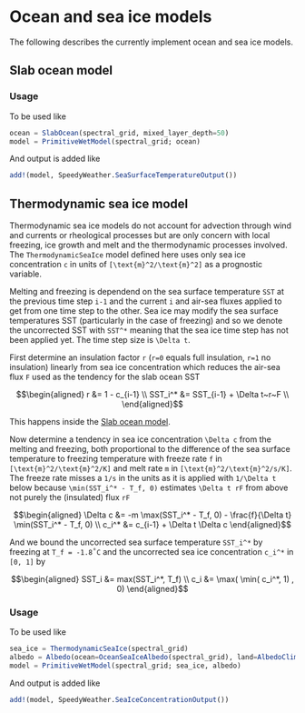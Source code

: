 # Ocean and sea ice models

The following describes the currently implement ocean and sea ice models.


## Slab ocean model

### Usage

To be used like

```julia
ocean = SlabOcean(spectral_grid, mixed_layer_depth=50)
model = PrimitiveWetModel(spectral_grid; ocean)
```

And output is added like

```julia
add!(model, SpeedyWeather.SeaSurfaceTemperatureOutput())
```


## Thermodynamic sea ice model

Thermodynamic sea ice models do not account for advection through wind and currents or rheological processes
but are only concern with local freezing, ice growth and melt and the thermodynamic processes involved.
The `ThermodynamicSeaIce` model defined here uses only sea ice concentration ``c`` in units of
``[\text{m}^2/\text{m}^2]`` as a prognostic variable.

Melting and freezing is dependend on the sea surface temperature ``SST`` at the previous time step ``i-1``
and the current ``i`` and air-sea fluxes applied to get from one time step to the other.
Sea ice may modify the sea surface temperatures SST (particularly in the case of freezing) and so we denote the
uncorrected SST with ``SST^*`` meaning that the sea ice time step has not been applied yet.
The time step size is ``\Delta t``.

First determine an insulation factor ``r`` (``r=0`` equals full insulation, ``r=1`` no insulation) linearly
from sea ice concentration which reduces the air-sea flux ``F`` used as the tendency for the slab ocean SST
```math
\begin{aligned}
r &= 1 - c_{i-1} \\
SST_i^* &= SST_{i-1} + \Delta t~r~F \\
\end{aligned}
```
This happens inside the [Slab ocean model](@ref).

Now determine a tendency in sea ice concentration ``\Delta c`` from the melting and freezing, both proportional to the
difference of the sea surface temperature to freezing temperature with freeze rate ``f`` in ``[\text{m}^2/\text{m}^2/K]``
and melt rate ``m`` in ``[\text{m}^2/\text{m}^2/s/K]``. The freeze rate misses a ``1/s`` in the units as it is applied with
``1/\Delta t`` below because ``\min(SST_i^* - T_f, 0)`` estimates ``\Delta t rF`` from above not purely the
(insulated) flux ``rF``

```math
\begin{aligned}
\Delta c &= -m \max(SST_i^* - T_f, 0) - \frac{f}{\Delta t} \min(SST_i^* - T_f, 0) \\
c_i^* &= c_{i-1} + \Delta t \Delta c
\end{aligned}
```

And we bound the uncorrected sea surface temperature ``SST_i^*`` by freezing at ``T_f = -1.8˚C``
and the uncorrected sea ice concentration ``c_i^*`` in ``[0, 1]`` by

```math
\begin{aligned}
SST_i &= max(SST_i^*, T_f) \\
c_i &= \max( \min( c_i^*, 1) , 0)
\end{aligned}
```

### Usage


To be used like

```julia
sea_ice = ThermodynamicSeaIce(spectral_grid)
albedo = Albedo(ocean=OceanSeaIceAlbedo(spectral_grid), land=AlbedoClimatology(spectral_grid))
model = PrimitiveWetModel(spectral_grid; sea_ice, albedo)
```

And output is added like

```julia
add!(model, SpeedyWeather.SeaIceConcentrationOutput())
```